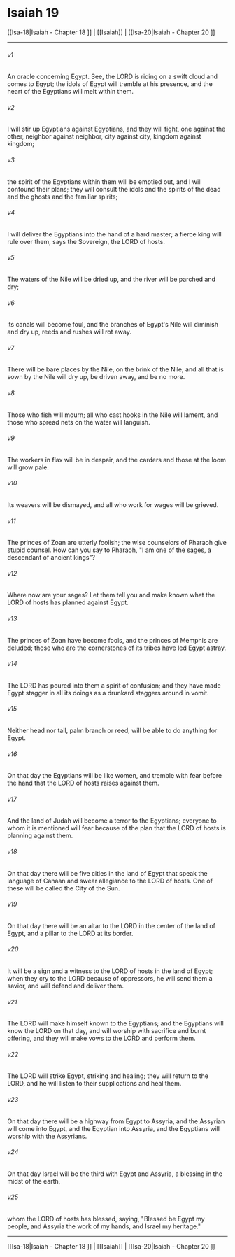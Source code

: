 # Isaiah 19

[[Isa-18|Isaiah - Chapter 18 ]] | [[Isaiah]] | [[Isa-20|Isaiah - Chapter 20 ]]
***

###### v1
An oracle concerning Egypt. See, the LORD is riding on a swift cloud and comes to Egypt; the idols of Egypt will tremble at his presence, and the heart of the Egyptians will melt within them.
###### v2
I will stir up Egyptians against Egyptians, and they will fight, one against the other, neighbor against neighbor, city against city, kingdom against kingdom;
###### v3
the spirit of the Egyptians within them will be emptied out, and I will confound their plans; they will consult the idols and the spirits of the dead and the ghosts and the familiar spirits;
###### v4
I will deliver the Egyptians into the hand of a hard master; a fierce king will rule over them, says the Sovereign, the LORD of hosts.
###### v5
The waters of the Nile will be dried up, and the river will be parched and dry;
###### v6
its canals will become foul, and the branches of Egypt's Nile will diminish and dry up, reeds and rushes will rot away.
###### v7
There will be bare places by the Nile, on the brink of the Nile; and all that is sown by the Nile will dry up, be driven away, and be no more.
###### v8
Those who fish will mourn; all who cast hooks in the Nile will lament, and those who spread nets on the water will languish.
###### v9
The workers in flax will be in despair, and the carders and those at the loom will grow pale.
###### v10
Its weavers will be dismayed, and all who work for wages will be grieved.
###### v11
The princes of Zoan are utterly foolish; the wise counselors of Pharaoh give stupid counsel. How can you say to Pharaoh, "I am one of the sages, a descendant of ancient kings"?
###### v12
Where now are your sages? Let them tell you and make known what the LORD of hosts has planned against Egypt.
###### v13
The princes of Zoan have become fools, and the princes of Memphis are deluded; those who are the cornerstones of its tribes have led Egypt astray.
###### v14
The LORD has poured into them a spirit of confusion; and they have made Egypt stagger in all its doings as a drunkard staggers around in vomit.
###### v15
Neither head nor tail, palm branch or reed, will be able to do anything for Egypt.
###### v16
On that day the Egyptians will be like women, and tremble with fear before the hand that the LORD of hosts raises against them.
###### v17
And the land of Judah will become a terror to the Egyptians; everyone to whom it is mentioned will fear because of the plan that the LORD of hosts is planning against them.
###### v18
On that day there will be five cities in the land of Egypt that speak the language of Canaan and swear allegiance to the LORD of hosts. One of these will be called the City of the Sun.
###### v19
On that day there will be an altar to the LORD in the center of the land of Egypt, and a pillar to the LORD at its border.
###### v20
It will be a sign and a witness to the LORD of hosts in the land of Egypt; when they cry to the LORD because of oppressors, he will send them a savior, and will defend and deliver them.
###### v21
The LORD will make himself known to the Egyptians; and the Egyptians will know the LORD on that day, and will worship with sacrifice and burnt offering, and they will make vows to the LORD and perform them.
###### v22
The LORD will strike Egypt, striking and healing; they will return to the LORD, and he will listen to their supplications and heal them.
###### v23
On that day there will be a highway from Egypt to Assyria, and the Assyrian will come into Egypt, and the Egyptian into Assyria, and the Egyptians will worship with the Assyrians.
###### v24
On that day Israel will be the third with Egypt and Assyria, a blessing in the midst of the earth,
###### v25
whom the LORD of hosts has blessed, saying, "Blessed be Egypt my people, and Assyria the work of my hands, and Israel my heritage."

***

[[Isa-18|Isaiah - Chapter 18 ]] | [[Isaiah]] | [[Isa-20|Isaiah - Chapter 20 ]]
